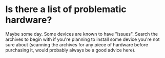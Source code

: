 # Is there a list of problematic hardware?

Maybe some day. Some devices are known to have "issues". Search the archives to
begin with if you're planning to install some device you're not sure about
(scanning the archives for any piece of hardware before purchasing it, would
probably always be a good advice here).
